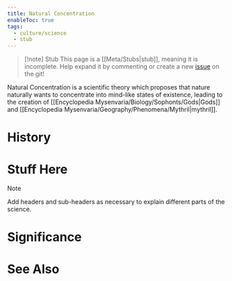```yaml
---
title: Natural Concentration
enableToc: true
tags:
  - culture/science
  - stub
---
```


> [!note] Stub
> This page is a [[Meta/Stubs|stub]], meaning it is incomplete. Help expand it by commenting or create a new [issue](https://github.com/RagtimeGal/quartz--encyclopedia-mysenvaria/issues/new/choose) on the git!


Natural Concentration is a scientific theory which proposes that nature naturally wants to concentrate into mind-like states of existence, leading to the creation of [[Encyclopedia Mysenvaria/Biology/Sophonts/Gods|Gods]] and [[Encyclopedia Mysenvaria/Geography/Phenomena/Mythril|mythril]].
# History

# Stuff Here

> [!note]
> Add headers and sub-headers as necessary to explain different parts of the science.
# Significance

# See Also